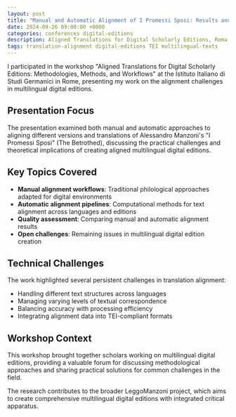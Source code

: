 ```yaml
---
layout: post
title: "Manual and Automatic Alignment of I Promessi Sposi: Results and Open Issues"
date: 2024-09-26 09:00:00 +0000
categories: conferences digital-editions
description: Aligned Translations for Digital Scholarly Editions, Roma, Italy
tags: translation-alignment digital-editions TEI multilingual-texts
---
```


I participated in the workshop "Aligned Translations for Digital Scholarly Editions: Methodologies, Methods, and Workflows" at the Istituto Italiano di Studi Germanici in Rome, presenting my work on the alignment challenges in multilingual digital editions.

## Presentation Focus

The presentation examined both manual and automatic approaches to aligning different versions and translations of Alessandro Manzoni's "I Promessi Sposi" (The Betrothed), discussing the practical challenges and theoretical implications of creating aligned multilingual digital editions.

## Key Topics Covered

- **Manual alignment workflows**: Traditional philological approaches adapted for digital environments
- **Automatic alignment pipelines**: Computational methods for text alignment across languages and editions
- **Quality assessment**: Comparing manual and automatic alignment results
- **Open challenges**: Remaining issues in multilingual digital edition creation

## Technical Challenges

The work highlighted several persistent challenges in translation alignment:
- Handling different text structures across languages
- Managing varying levels of textual correspondence
- Balancing accuracy with processing efficiency
- Integrating alignment data into TEI-compliant formats

## Workshop Context

This workshop brought together scholars working on multilingual digital editions, providing a valuable forum for discussing methodological approaches and sharing practical solutions for common challenges in the field.

The research contributes to the broader LeggoManzoni project, which aims to create comprehensive multilingual digital editions with integrated critical apparatus.